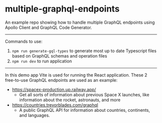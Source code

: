 # multiple-graphql-endpoints
An example repo showing how to handle multiple GraphQL endpoints using Apollo Client and GraphQL Code Generator.

---

Commands to use: 

1. `npm run generate-gql-types` to generate most up to date Typescript files based on GraphQL schemas and operation files
2. `npm run dev` to run application

---

In this demo app Vite is used for running the React application. These 2 free-to-use GraphQL endpoints are used as an example:

- https://spacex-production.up.railway.app/ 
  - Get all sorts of information about previous Space X launches, like information about the rocket, astronauts, and more
- https://countries.trevorblades.com/graphql
  - A public GraphQL API for information about countries, continents, and languages.

